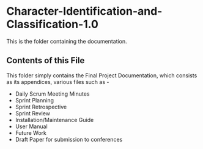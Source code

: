 # Character-Identification-and-Classification-1.0
This is the folder containing the documentation. 

Contents of this File
----------------------
This folder simply contains the Final Project Documentation, which consists as its appendices, various files such as - 

* Daily Scrum Meeting Minutes
* Sprint Planning
* Sprint Retrospective
* Sprint Review
* Installation/Maintenance Guide
* User Manual
* Future Work
* Draft Paper for submission to conferences


